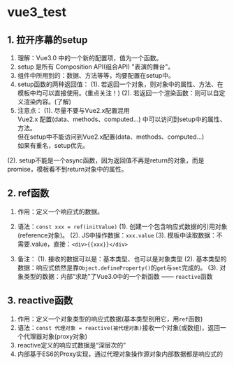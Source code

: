 <!--
 * @Descripttion: 
 * @Author: Gorgio.Liu
 * @version: 
 * @Date: 2023-05-19 16:23:46
 * @LastEditors: Gorgio.Liu
 * @LastEditTime: 2023-05-19 18:06:05
-->
# vue3_test

## 1. 拉开序幕的setup

1. 理解：Vue3.0 中的一个新的配置项，值为一个函数。
2. setup 是所有 Composition API(组合API) "表演的舞台"。
3. 组件中所用到的：数据、方法等等，均要配置在setup中。
4. setup函数的两种返回值：
  (1). 若返回一个对象，则对象中的属性、方法、在模板中均可以直接使用。(重点关注！)
  (2). 若返回一个渲染函数：则可以自定义渲染内容。(了解)
5. 注意点：
  (1). 尽量不要与Vue2.x配置混用   
    Vue2.x 配置(data、methods、computed...) 中可以访问到setup中的属性、方法。  
    但在setup中不能访问到Vue2.x配置(data、methods、computed...)   
    如果有重名，setup优先。  

  (2). setup不能是一个async函数，因为返回值不再是return的对象，而是promise，模板看不到return对象中的属性。

## 2. ref函数

1. 作用：定义一个响应式的数据。
2. 语法：`const xxx = ref(initValue)`
  (1). 创建一个包含响应式数据的引用对象(reference对象)。
  (2). JS中操作数据：`xxx.value`
  (3). 模板中读取数据：不需要.value，直接：`<div>{{xxx}}</div>`

3. 备注：
  (1). 接收的数据可以是：基本类型、也可以是对象类型
  (2). 基本类型的数据：响应式依然是靠`Object.defineProperty()`的`get`与`set`完成的。
  (3). 对象类型的数据：内部“求助”了Vue3.0中的一个新函数 —— `reactive`函数

## 3. reactive函数

1. 作用：定义一个对象类型的响应式数据(基本类型别用它，用`ref`函数)
2. 语法：`const 代理对象 = reactive(被代理对象)`接收一个对象(或数组)，返回一个代理器对象(proxy对象)
3. reactive定义的响应式数据是“深层次的”
4. 内部基于ES6的Proxy实现，通过代理对象操作源对象内部数据都是响应式的

  

    